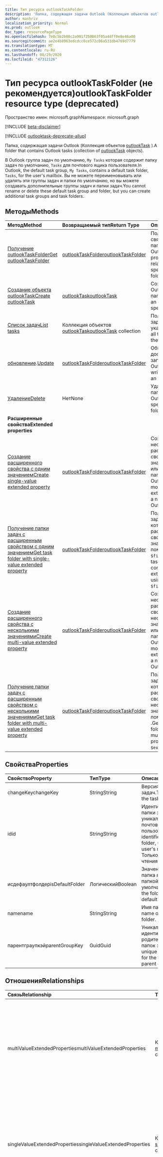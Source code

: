 ```yaml
---
title: Тип ресурса outlookTaskFolder
description: 'Папка, содержащая задачи Outlook (Коллекция объектов outlookTask). '
author: mashriv
localization_priority: Normal
ms.prod: outlook
doc_type: resourcePageType
ms.openlocfilehash: 7e0c5b2b08c2a901f259863f05a4dff0e8e46a00
ms.sourcegitcommit: ae2e4b8963edcdcc8ce572c06a531db4769d7779
ms.translationtype: MT
ms.contentlocale: ru-RU
ms.lasthandoff: 08/29/2020
ms.locfileid: "47312126"
---
```

# <a name="outlooktaskfolder-resource-type-deprecated"></a><span data-ttu-id="5fb75-103">Тип ресурса outlookTaskFolder (не рекомендуется)</span><span class="sxs-lookup"><span data-stu-id="5fb75-103">outlookTaskFolder resource type (deprecated)</span></span>

<span data-ttu-id="5fb75-104">Пространство имен: microsoft.graph</span><span class="sxs-lookup"><span data-stu-id="5fb75-104">Namespace: microsoft.graph</span></span>

[!INCLUDE [beta-disclaimer](../../includes/beta-disclaimer.md)]

[!INCLUDE [outlooktask-deprecate-allup](../../includes/outlooktask-deprecate-allup.md)]


<span data-ttu-id="5fb75-105">Папка, содержащая задачи Outlook (Коллекция объектов [outlookTask](outlooktask.md) ).</span><span class="sxs-lookup"><span data-stu-id="5fb75-105">A folder that contains Outlook tasks (collection of [outlookTask](outlooktask.md) objects).</span></span> 

<span data-ttu-id="5fb75-106">В Outlook группа задач по умолчанию, `My Tasks` которая содержит папку задач по умолчанию, `Tasks` для почтового ящика пользователя.</span><span class="sxs-lookup"><span data-stu-id="5fb75-106">In Outlook, the default task group, `My Tasks`, contains a default task folder, `Tasks`, for the user's mailbox.</span></span> <span data-ttu-id="5fb75-107">Вы не можете переименовывать или удалять эти группы задач и папки по умолчанию, но вы можете создавать дополнительные группы задач и папки задач.</span><span class="sxs-lookup"><span data-stu-id="5fb75-107">You cannot rename or delete these default task group and folder, but you can create additional task groups and task folders.</span></span>


## <a name="methods"></a><span data-ttu-id="5fb75-108">Методы</span><span class="sxs-lookup"><span data-stu-id="5fb75-108">Methods</span></span>

| <span data-ttu-id="5fb75-109">Метод</span><span class="sxs-lookup"><span data-stu-id="5fb75-109">Method</span></span>           | <span data-ttu-id="5fb75-110">Возвращаемый тип</span><span class="sxs-lookup"><span data-stu-id="5fb75-110">Return Type</span></span>    |<span data-ttu-id="5fb75-111">Описание</span><span class="sxs-lookup"><span data-stu-id="5fb75-111">Description</span></span>|
|:---------------|:--------|:----------|
|[<span data-ttu-id="5fb75-112">Получение outlookTaskFolder</span><span class="sxs-lookup"><span data-stu-id="5fb75-112">Get outlookTaskFolder</span></span>](../api/outlooktaskfolder-get.md) | [<span data-ttu-id="5fb75-113">outlookTaskFolder</span><span class="sxs-lookup"><span data-stu-id="5fb75-113">outlookTaskFolder</span></span>](outlooktaskfolder.md) |<span data-ttu-id="5fb75-114">Получение свойств и связей указанной папки задач Outlook.</span><span class="sxs-lookup"><span data-stu-id="5fb75-114">Get the properties and relationships of the specified Outlook task folder.</span></span>|
|[<span data-ttu-id="5fb75-115">Создание объекта outlookTask</span><span class="sxs-lookup"><span data-stu-id="5fb75-115">Create outlookTask</span></span>](../api/outlooktaskfolder-post-tasks.md) |[<span data-ttu-id="5fb75-116">outlookTask</span><span class="sxs-lookup"><span data-stu-id="5fb75-116">outlookTask</span></span>](outlooktask.md)| <span data-ttu-id="5fb75-117">Создание задачи Outlook в указанной папке задач.</span><span class="sxs-lookup"><span data-stu-id="5fb75-117">Create an Outlook task in the specified task folder.</span></span>|
|[<span data-ttu-id="5fb75-118">Список задач</span><span class="sxs-lookup"><span data-stu-id="5fb75-118">List tasks</span></span>](../api/outlooktaskfolder-list-tasks.md) |<span data-ttu-id="5fb75-119">Коллекция объектов [outlookTask](outlooktask.md)</span><span class="sxs-lookup"><span data-stu-id="5fb75-119">[outlookTask](outlooktask.md) collection</span></span>| <span data-ttu-id="5fb75-120">Получение всех задач Outlook в указанной папке.</span><span class="sxs-lookup"><span data-stu-id="5fb75-120">Get all the Outlook tasks in the specified folder.</span></span>|
|<span data-ttu-id="5fb75-121">[обновление](../api/outlooktaskfolder-update.md).</span><span class="sxs-lookup"><span data-stu-id="5fb75-121">[Update](../api/outlooktaskfolder-update.md)</span></span> | [<span data-ttu-id="5fb75-122">outlookTaskFolder</span><span class="sxs-lookup"><span data-stu-id="5fb75-122">outlookTaskFolder</span></span>](outlooktaskfolder.md)   |<span data-ttu-id="5fb75-123">Обновление свойств, доступных для записи, папки задач Outlook.</span><span class="sxs-lookup"><span data-stu-id="5fb75-123">Update the writable properties of an Outlook task folder.</span></span> |
|[<span data-ttu-id="5fb75-124">Удаление</span><span class="sxs-lookup"><span data-stu-id="5fb75-124">Delete</span></span>](../api/outlooktaskfolder-delete.md) | <span data-ttu-id="5fb75-125">Нет</span><span class="sxs-lookup"><span data-stu-id="5fb75-125">None</span></span> |<span data-ttu-id="5fb75-126">Удаление указанной папки задач Outlook.</span><span class="sxs-lookup"><span data-stu-id="5fb75-126">Delete the specified Outlook task folder.</span></span>|
|<span data-ttu-id="5fb75-127">**Расширенные свойства**</span><span class="sxs-lookup"><span data-stu-id="5fb75-127">**Extended properties**</span></span>| | |
|[<span data-ttu-id="5fb75-128">Создание расширенного свойства с одним значением</span><span class="sxs-lookup"><span data-stu-id="5fb75-128">Create single-value extended property</span></span>](../api/singlevaluelegacyextendedproperty-post-singlevalueextendedproperties.md) |[<span data-ttu-id="5fb75-129">outlookTaskFolder</span><span class="sxs-lookup"><span data-stu-id="5fb75-129">outlookTaskFolder</span></span>](outlooktaskfolder.md)  |<span data-ttu-id="5fb75-130">Создайте одно или несколько расширенных свойств с одним значением в новой или существующей папке задач Outlook.</span><span class="sxs-lookup"><span data-stu-id="5fb75-130">Create one or more single-value extended properties in a new or existing Outlook task folder.</span></span>   |
|[<span data-ttu-id="5fb75-131">Получение папки задач с расширенным свойством с одним значением</span><span class="sxs-lookup"><span data-stu-id="5fb75-131">Get task folder with single-value extended property</span></span>](../api/singlevaluelegacyextendedproperty-get.md)  | [<span data-ttu-id="5fb75-132">outlookTaskFolder</span><span class="sxs-lookup"><span data-stu-id="5fb75-132">outlookTaskFolder</span></span>](outlooktaskfolder.md) | <span data-ttu-id="5fb75-133">Получение папок задач Outlook, которые содержат расширенное свойство с одним значением, с помощью `$expand` или `$filter` .</span><span class="sxs-lookup"><span data-stu-id="5fb75-133">Get Outlook task folders that contain a single-value extended property by using `$expand` or `$filter`.</span></span> |
|[<span data-ttu-id="5fb75-134">Создание расширенного свойства с несколькими значениями</span><span class="sxs-lookup"><span data-stu-id="5fb75-134">Create multi-value extended property</span></span>](../api/multivaluelegacyextendedproperty-post-multivalueextendedproperties.md) | [<span data-ttu-id="5fb75-135">outlookTaskFolder</span><span class="sxs-lookup"><span data-stu-id="5fb75-135">outlookTaskFolder</span></span>](outlooktaskfolder.md) | <span data-ttu-id="5fb75-136">Создайте одно или несколько расширенных свойств с несколькими значениями в новой или существующей папке задач Outlook.</span><span class="sxs-lookup"><span data-stu-id="5fb75-136">Create one or more multi-value extended properties in a new or existing Outlook task folder.</span></span>  |
|[<span data-ttu-id="5fb75-137">Получение папки задач с расширенным свойством с несколькими значениями</span><span class="sxs-lookup"><span data-stu-id="5fb75-137">Get task folder with multi-value extended property</span></span>](../api/multivaluelegacyextendedproperty-get.md)  | [<span data-ttu-id="5fb75-138">outlookTaskFolder</span><span class="sxs-lookup"><span data-stu-id="5fb75-138">outlookTaskFolder</span></span>](outlooktaskfolder.md) | <span data-ttu-id="5fb75-139">Получение папки задач Outlook, которая содержит расширенное свойство с несколькими значениями, с помощью `$expand` .</span><span class="sxs-lookup"><span data-stu-id="5fb75-139">Get an Outlook task folder that contains a multi-value extended property by using `$expand`.</span></span> |

## <a name="properties"></a><span data-ttu-id="5fb75-140">Свойства</span><span class="sxs-lookup"><span data-stu-id="5fb75-140">Properties</span></span>
| <span data-ttu-id="5fb75-141">Свойство</span><span class="sxs-lookup"><span data-stu-id="5fb75-141">Property</span></span>     | <span data-ttu-id="5fb75-142">Тип</span><span class="sxs-lookup"><span data-stu-id="5fb75-142">Type</span></span>   |<span data-ttu-id="5fb75-143">Описание</span><span class="sxs-lookup"><span data-stu-id="5fb75-143">Description</span></span>|
|:---------------|:--------|:----------|
|<span data-ttu-id="5fb75-144">changeKey</span><span class="sxs-lookup"><span data-stu-id="5fb75-144">changeKey</span></span>|<span data-ttu-id="5fb75-145">String</span><span class="sxs-lookup"><span data-stu-id="5fb75-145">String</span></span>|<span data-ttu-id="5fb75-146">Версия папки задач.</span><span class="sxs-lookup"><span data-stu-id="5fb75-146">The version of the task folder.</span></span>|
|<span data-ttu-id="5fb75-147">id</span><span class="sxs-lookup"><span data-stu-id="5fb75-147">id</span></span>|<span data-ttu-id="5fb75-148">String</span><span class="sxs-lookup"><span data-stu-id="5fb75-148">String</span></span>|<span data-ttu-id="5fb75-149">Идентификатор папки задач, уникальный в почтовом ящике пользователя.</span><span class="sxs-lookup"><span data-stu-id="5fb75-149">The identifier of the task folder, unique in the user's mailbox.</span></span> <span data-ttu-id="5fb75-150">Только для чтения.</span><span class="sxs-lookup"><span data-stu-id="5fb75-150">Read-only.</span></span>|
|<span data-ttu-id="5fb75-151">исдефаултфолдер</span><span class="sxs-lookup"><span data-stu-id="5fb75-151">isDefaultFolder</span></span>|<span data-ttu-id="5fb75-152">Логический</span><span class="sxs-lookup"><span data-stu-id="5fb75-152">Boolean</span></span>|<span data-ttu-id="5fb75-153">Значение true, если папка является папкой задач по умолчанию.</span><span class="sxs-lookup"><span data-stu-id="5fb75-153">True if the folder is the default task folder.</span></span>|
|<span data-ttu-id="5fb75-154">name</span><span class="sxs-lookup"><span data-stu-id="5fb75-154">name</span></span>|<span data-ttu-id="5fb75-155">String</span><span class="sxs-lookup"><span data-stu-id="5fb75-155">String</span></span>|<span data-ttu-id="5fb75-156">Имя папки задач.</span><span class="sxs-lookup"><span data-stu-id="5fb75-156">The name of the task folder.</span></span>|
|<span data-ttu-id="5fb75-157">парентграупкэй</span><span class="sxs-lookup"><span data-stu-id="5fb75-157">parentGroupKey</span></span>|<span data-ttu-id="5fb75-158">Guid</span><span class="sxs-lookup"><span data-stu-id="5fb75-158">Guid</span></span>|<span data-ttu-id="5fb75-159">Уникальный идентификатор GUID родительской группы папок задач.</span><span class="sxs-lookup"><span data-stu-id="5fb75-159">The unique GUID identifier for the task folder's parent group.</span></span>|

## <a name="relationships"></a><span data-ttu-id="5fb75-160">Отношения</span><span class="sxs-lookup"><span data-stu-id="5fb75-160">Relationships</span></span>
| <span data-ttu-id="5fb75-161">Связь</span><span class="sxs-lookup"><span data-stu-id="5fb75-161">Relationship</span></span> | <span data-ttu-id="5fb75-162">Тип</span><span class="sxs-lookup"><span data-stu-id="5fb75-162">Type</span></span>   |<span data-ttu-id="5fb75-163">Описание</span><span class="sxs-lookup"><span data-stu-id="5fb75-163">Description</span></span>|
|:---------------|:--------|:----------|
|<span data-ttu-id="5fb75-164">multiValueExtendedProperties</span><span class="sxs-lookup"><span data-stu-id="5fb75-164">multiValueExtendedProperties</span></span>|<span data-ttu-id="5fb75-165">Коллекция [multiValueLegacyExtendedProperty](multivaluelegacyextendedproperty.md)</span><span class="sxs-lookup"><span data-stu-id="5fb75-165">[multiValueLegacyExtendedProperty](multivaluelegacyextendedproperty.md) collection</span></span>|<span data-ttu-id="5fb75-166">Коллекция расширенных свойств с несколькими значениями, определенных для папки задач.</span><span class="sxs-lookup"><span data-stu-id="5fb75-166">The collection of multi-value extended properties defined for the task folder.</span></span> <span data-ttu-id="5fb75-167">Только для чтения.</span><span class="sxs-lookup"><span data-stu-id="5fb75-167">Read-only.</span></span> <span data-ttu-id="5fb75-168">Допускается значение null.</span><span class="sxs-lookup"><span data-stu-id="5fb75-168">Nullable.</span></span>|
|<span data-ttu-id="5fb75-169">singleValueExtendedProperties</span><span class="sxs-lookup"><span data-stu-id="5fb75-169">singleValueExtendedProperties</span></span>|<span data-ttu-id="5fb75-170">Коллекция [singleValueLegacyExtendedProperty](singlevaluelegacyextendedproperty.md)</span><span class="sxs-lookup"><span data-stu-id="5fb75-170">[singleValueLegacyExtendedProperty](singlevaluelegacyextendedproperty.md) collection</span></span>|<span data-ttu-id="5fb75-171">Коллекция расширенных свойств с одним значением, определенных для папки задач.</span><span class="sxs-lookup"><span data-stu-id="5fb75-171">The collection of single-value extended properties defined for the task folder.</span></span> <span data-ttu-id="5fb75-172">Только для чтения.</span><span class="sxs-lookup"><span data-stu-id="5fb75-172">Read-only.</span></span> <span data-ttu-id="5fb75-173">Допускается значение null.</span><span class="sxs-lookup"><span data-stu-id="5fb75-173">Nullable.</span></span>|
|<span data-ttu-id="5fb75-174">tasks</span><span class="sxs-lookup"><span data-stu-id="5fb75-174">tasks</span></span>|<span data-ttu-id="5fb75-175">Коллекция объектов [outlookTask](outlooktask.md)</span><span class="sxs-lookup"><span data-stu-id="5fb75-175">[outlookTask](outlooktask.md) collection</span></span>|<span data-ttu-id="5fb75-176">Задачи в этой папке задач.</span><span class="sxs-lookup"><span data-stu-id="5fb75-176">The tasks in this task folder.</span></span> <span data-ttu-id="5fb75-177">Только для чтения.</span><span class="sxs-lookup"><span data-stu-id="5fb75-177">Read-only.</span></span> <span data-ttu-id="5fb75-178">Допускается значение null.</span><span class="sxs-lookup"><span data-stu-id="5fb75-178">Nullable.</span></span>|

## <a name="json-representation"></a><span data-ttu-id="5fb75-179">Представление JSON</span><span class="sxs-lookup"><span data-stu-id="5fb75-179">JSON representation</span></span>
<span data-ttu-id="5fb75-180">Ниже представлено описание ресурса в формате JSON.</span><span class="sxs-lookup"><span data-stu-id="5fb75-180">Here is a JSON representation of the resource.</span></span>

<!-- {
  "blockType": "resource",
  "optionalProperties": [
    "multiValueExtendedProperties",
    "singleValueExtendedProperties",
    "tasks"
  ],
  "keyProperty": "id",
  "baseType":"microsoft.graph.entity",
  "@odata.type": "microsoft.graph.outlookTaskFolder"
}-->

```json
{
  "changeKey": "String",
  "id": "String (identifier)",
  "isDefaultFolder": true,
  "name": "String",
  "parentGroupKey": "Guid"
}

```

<!-- uuid: 8fcb5dbc-d5aa-4681-8e31-b001d5168d79
2015-10-25 14:57:30 UTC -->
<!--
{
  "type": "#page.annotation",
  "description": "outlookTaskFolder resource",
  "keywords": "",
  "section": "documentation",
  "tocPath": "",
  "suppressions": []
}
-->

